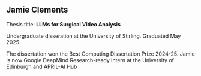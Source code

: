 ## Jamie Clements

Thesis title:
**LLMs for Surgical Video Analysis**

Undergraduate disseration at the University of Stirling.
Graduated May 2025.

The dissertation won the Best Computing Dissertation Prize 2024-25.
Jamie is now Google DeepMind Research-ready intern at the University of Edinburgh and APRIL-AI Hub